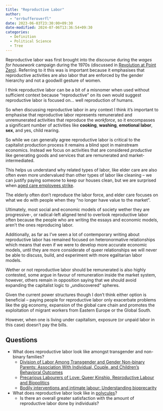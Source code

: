 ```yaml
---
title: "Reproductive Labor"
author:
  - "errbufferoverfl"
date: 2023-06-03T23:30:00+09:30
date-modified: 2024-07-06T13:36:54+09:30
categories:
  - Definition
  - Political Science
  - Tree
---
```


Reproductive labor was first brought into the discourse during the *wages for housework* campaign during the 1970s (discussed in [Revolution at Point Zero](../antilibrary/revolution-at-point-zero.md)). Referring to it this was is important because it emphasises that reproductive activities are also labor that are enforced by the gender hierarchy and not a goodwill gesture of women.

I think reproductive labor can be a bit of a misnomer when used without sufficient context because “reproductive” on its own would suggest reproductive labor is focused on… well reproduction of humans.

So when discussing reproductive labor in any context I think it’s important to emphasise that reproductive labor represents remunerated and unremunerated activities that reproduce the *workforce*, so it encompasses a significant number of activities like **cooking**, **washing**, **emotional labor**, **sex**, and yes, child rearing.

So while we can generally agree reproductive labor is critical to the capitalist production process it remains a blind spot in mainstream economics. Instead we focus on activities that are considered *productive* like generating goods and services that are remunerated and market-intermediated.

This helps us understand why related types of labor, like elder care are also often even more undervalued than other types of labor like cleaning – we can justify paying someone to keep our houses clean, but we are surprised when [aged care employees strike](https://www.sbs.com.au/news/article/interim-pay-rise-for-some-aged-care-workers-in-australia-welcomed-but-unions-urge-more-action/hhv5vmeva).

The elderly often don’t reproduce the labor force, and elder care focuses on what we do with people when they “no longer have value to the market”.

Ultimately, most social and economic models of society wether they are progressive-, or radical-left aligned tend to overlook reproductive labor often because the people who are writing the essays and economic models, aren’t the ones reproducing labor.

Additionally, as far as I’ve seen a lot of contemporary writing about reproductive labor has remained focused on heteronormative relationships which means that even if we were to develop more accurate economic models, until they are more considerate of queer relationships we will never be able to discuss, build, and experiment with more egalitarian labor models.

Wether or not reproductive labor should be remunerated is also highly contested, some argue in favour of remuneration inside the market system, however, others remain in opposition saying that we should avoid expanding the capitalist logic to „undiscovered“ spheres.

Given the current power structures though I don’t think either option is beneficial – paying people for reproductive labor only exacerbate problems like the gig economy, expansion of the global care chain and promotes the exploitation of migrant workers from Eastern Europe or the Global South.

However, when one is living under capitalism, exposure (or unpaid labor in this case) doesn’t pay the bills.

## Questions

- What does reproductive labor look like amongst transgender and non-binary families?
  - [Division of Labor Among Transgender and Gender Non-binary Parents: Association With Individual, Couple, and Children’s Behavioral Outcomes](https://www.frontiersin.org/articles/10.3389/fpsyg.2020.00015/full)
  - [Precarious Labourers of Love: Queer Kinship, Reproductive Labour and Biopolitics](https://www.migration.org.za/precarious-labourers-of-love-queer-kinship-reproductive-labour-and-biopolitics/)
  - [Bodily interventions and intimate labour: Understanding bioprecarity](https://www.jstor.org/stable/j.ctvwh8fh8)
- What does reproductive labor look like in [polycules](https://www.dictionary.com/e/gender-sexuality/polycule/)?
  - Is there an overall greater satisfaction with the amount of reproductive labor done by individuals?

